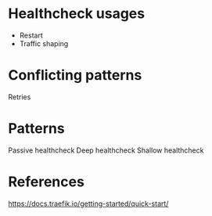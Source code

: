 # Healthcheck usages
- Restart
- Traffic shaping

# Conflicting patterns
Retries

# Patterns
Passive healthcheck
Deep healthcheck
Shallow healthcheck


# References
https://docs.traefik.io/getting-started/quick-start/
